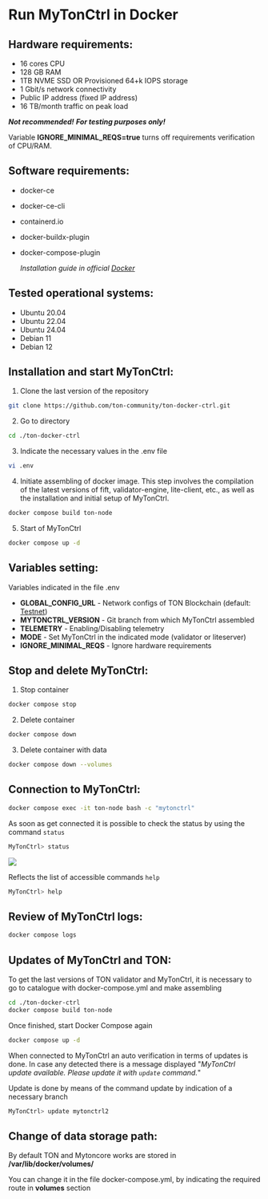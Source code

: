# Run MyTonCtrl in Docker

## Hardware requirements:

* 16 cores CPU
* 128 GB RAM
* 1TB NVME SSD OR Provisioned 64+k IOPS storage
* 1 Gbit/s network connectivity
* Public IP address (fixed IP address)
* 16 TB/month traffic on peak load

**_Not recommended!_** **_For testing purposes only!_**

Variable **IGNORE_MINIMAL_REQS=true** turns off requirements verification of CPU/RAM.

## Software requirements:

* docker-ce
* docker-ce-cli
* containerd.io
* docker-buildx-plugin
* docker-compose-plugin

  _Installation guide in official [Docker](https://docs.docker.com/engine/install/)_

## Tested operational systems:

* Ubuntu 20.04
* Ubuntu 22.04
* Ubuntu 24.04
* Debian 11
* Debian 12

## Installation and start MyTonCtrl:

1. Clone the last version of the repository
```bash
git clone https://github.com/ton-community/ton-docker-ctrl.git
```
2. Go to directory
```bash
cd ./ton-docker-ctrl
```
3. Indicate the necessary values in the .env file
```bash
vi .env
```
4. Initiate assembling of docker image. This step involves the compilation of the latest versions of fift, validator-engine, lite-client, etc., as well as the installation and initial setup of MyTonCtrl.
```bash
docker compose build ton-node
```
5. Start of MyTonCtrl
```bash
docker compose up -d
```
## Variables setting:

Variables indicated in the file .env
* **GLOBAL_CONFIG_URL** - Network configs of TON Blockchain (default: [Testnet](https://ton.org/testnet-global.config.json))
* **MYTONCTRL_VERSION** - Git branch  from which MyTonCtrl assembled
* **TELEMETRY** - Enabling/Disabling telemetry
* **MODE** - Set MyTonCtrl in the indicated mode (validator or liteserver)
* **IGNORE_MINIMAL_REQS** - Ignore hardware requirements

## Stop and delete MyTonCtrl:

1. Stop container
```bash
docker compose stop
```
2. Delete container
```bash
docker compose down
```
3. Delete container with data
```bash
docker compose down --volumes
```
## Connection to  MyTonCtrl:
```bash
docker compose exec -it ton-node bash -c "mytonctrl"
```
As soon as get connected it is possible to check the status by using the command `status`
```bash
MyTonCtrl> status
```
![](https://raw.githubusercontent.com/ton-blockchain/mytonctrl/master/screens/mytonctrl-status.png)

Reflects the list of accessible commands `help`
```bash
MyTonCtrl> help
```
## Review of MyTonCtrl logs:
```bash
docker compose logs
```
## Updates of MyTonCtrl and TON:

To get the last versions of TON validator and MyTonCtrl, it is necessary to go to catalogue with  docker-compose.yml and make assembling
```bash
cd ./ton-docker-ctrl
docker compose build ton-node
```
Once finished, start Docker Compose again
```bash
docker compose up -d
```
When connected to MyTonCtrl an auto verification in terms of  updates is done. In case any detected there is a message displayed "_MyTonCtrl update available. Please update it with `update` command._"

Update is done by means of the command update by indication of a necessary branch
```bash
MyTonCtrl> update mytonctrl2
```
## Change of data storage path:

By default TON and Mytoncore works are stored in **/var/lib/docker/volumes/**

You can change it in the file docker-compose.yml, by indicating the required route in **volumes** section

